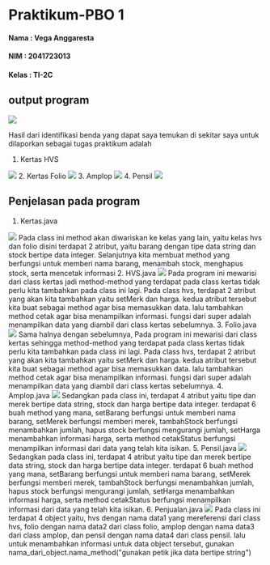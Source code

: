 # Praktikum-PBO 1
#### Nama	: Vega Anggaresta
#### NIM		: 2041723013
#### Kelas	: TI-2C

## output program
<img src="img/Hasil run.png">

Hasil dari identifikasi benda yang dapat saya temukan di sekitar saya untuk dilaporkan sebagai tugas praktikum adalah
1. Kertas HVS
<img src="img/Hvs.jpeg">
2. Kertas Folio
<img src="img/Folio.jpeg">
3. Amplop
<img src="img/Amplop.jpeg">
4. Pensil
<img src="img/Pensil.jpeg">

## Penjelasan pada program
1. Kertas.java
<img src="img/program-kertas.png">
Pada class ini method akan diwariskan ke kelas yang lain, yaitu kelas hvs dan folio
disini terdapat 2 atribut, yaitu barang dengan tipe data string dan stock bertipe data integer. Selanjutnya kita membuat method yang berfungsi untuk memberi nama barang, menambah stock, menghapus stock, serta mencetak informasi
2. HVS.java
<img src="img/program-hvs.png">
Pada program ini mewarisi dari class kertas
jadi method-method yang terdapat pada class kertas tidak perlu kita tambahkan pada class ini lagi. Pada class hvs, terdapat 2 atribut yang akan kita tambahkan yaitu setMerk dan harga. kedua atribut tersebut kita buat sebagai method agar bisa memasukkan data. lalu tambahkan method cetak agar bisa menampilkan informasi. fungsi dari super adalah menampilkan data yang diambil dari class kertas sebelumnya.
3. Folio.java
<img src="img/program-folio.png">
Sama halnya dengan sebelumnya, Pada program ini mewarisi dari class kertas sehingga method-method yang terdapat pada class kertas tidak perlu kita tambahkan pada class ini lagi. Pada class hvs, terdapat 2 atribut yang akan kita tambahkan yaitu setMerk dan harga. kedua atribut tersebut kita buat sebagai method agar bisa memasukkan data. lalu tambahkan method cetak agar bisa menampilkan informasi. fungsi dari super adalah menampilkan data yang diambil dari class kertas sebelumnya.
4. Amplop.java
<img src="img/program-amplop.png">
Sedangkan pada class ini, terdapat 4 atribut yaitu tipe dan merek bertipe data string, stock dan harga bertipe data integer. terdapat 6 buah method yang mana, setBarang berfungsi untuk memberi nama barang, setMerek berfungsi memberi merek, tambahStock berfungsi menambahkan jumlah, hapus stock berfungsi mengurangi jumlah, setHarga menambahkan informasi harga, serta method cetakStatus berfungsi menampilkan informasi dari data yang telah kita isikan.
5. Pensil.java
<img src="img/program-pensil.png">
Sedangkan pada class ini, terdapat 4 atribut yaitu tipe dan merek bertipe data string, stock dan harga bertipe data integer. terdapat 6 buah method yang mana, setBarang berfungsi untuk memberi nama barang, setMerek berfungsi memberi merek, tambahStock berfungsi menambahkan jumlah, hapus stock berfungsi mengurangi jumlah, setHarga menambahkan informasi harga, serta method cetakStatus berfungsi menampilkan informasi dari data yang telah kita isikan.
6. Penjualan.java
<img src="img/program-penjualan.png">
Pada class ini terdapat 4 object yaitu, hvs dengan nama data1 yang mereferensi dari class hvs, folio dengan nama data2 dari class folio, amplop dengan nama data3 dari class amplop, dan pensil dengan nama data4 dari class pensil.
lalu untuk menambahkan informasi untuk data object tersebut, gunakan nama_dari_object.nama_method("gunakan petik jika data bertipe string")


